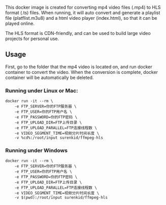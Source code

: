 This docker image is created for converting mp4 video files (.mp4) to HLS format (.ts) files. When running, it will auto convert and generate a playlist file (platflist.m3u8) and a html video player (index.html), so that it can be played online.

The HLS format is CDN-friendly, and can be used to build large video projects for personal use.

## Usage
First, go to the folder that the mp4 video is located on, and run docker container to convert the video. When the conversion is complete, docker container will be automatically be deleted.

### Running under Linux or Mac:
```
docker run -it --rm \ 
    -e FTP_SERVER=你的FTP服务器 \
    -e FTP_USER=你的FTP用户名 \
    -e FTP_PASSWORD=你的FTP密码 \
    -e FTP_UPLOAD_DIR=FTP上传目录 \
    -e FTP_UPLOAD_PARALLEL=FTP连接线程数 \
    -e VIDEO_SEGMENT_TIME=视频分片时间长度 \
    -v %cd%:/root/input surenkid/ffmpeg-hls
```

### Running under Windows
```
docker run -it --rm \ 
    -e FTP_SERVER=你的FTP服务器 \
    -e FTP_USER=你的FTP用户名 \
    -e FTP_PASSWORD=你的FTP密码 \
    -e FTP_UPLOAD_DIR=FTP上传目录 \
    -e FTP_UPLOAD_PARALLEL=FTP连接线程数 \
    -e VIDEO_SEGMENT_TIME=视频分片时间长度 \
    -v $(pwd):/root/input surenkid/ffmpeg-hls
```

